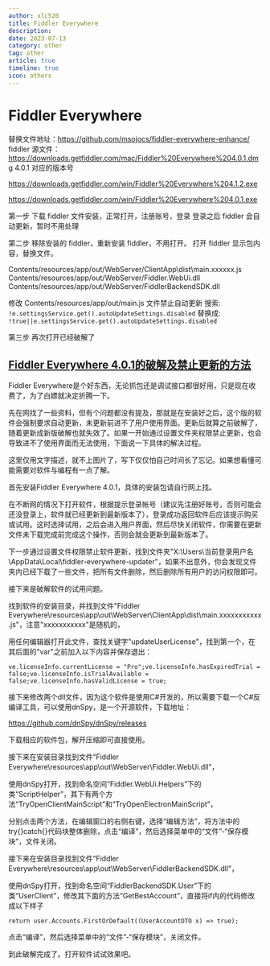 ```yaml
---
author: xlc520
title: Fiddler Everywhere
description: 
date: 2023-07-13
category: other
tag: other
article: true
timeline: true
icon: others
---
```


# Fiddler Everywhere

替换文件地址：https://github.com/msojocs/fiddler-everywhere-enhance/
fiddler 源文件：https://downloads.getfiddler.com/mac/Fiddler%20Everywhere%204.0.1.dmg 4.0.1 对应的版本号

https://downloads.getfiddler.com/win/Fiddler%20Everywhere%204.1.2.exe

https://downloads.getfiddler.com/win/Fiddler%20Everywhere%204.0.1.exe

第一步
下载 fiddler 文件安装，正常打开，注册账号，登录
登录之后 fiddler 会自动更新，暂时不用处理

第二步
移除安装的 fiddler，重新安装 fiddler，不用打开。
打开 fiddler 显示包内容，替换文件。


Contents/resources/app/out/WebServer/ClientApp\dist\main.xxxxxx.js
Contents/resources/app/out/WebServer/Fiddler.WebUi.dll
Contents/resources/app/out/WebServer/FiddlerBackendSDK.dll


修改 Contents/resources/app/out/main.js 文件禁止自动更新
搜索: `!e.settingsService.get().autoUpdateSettings.disabled`
替换成: `!true||e.settingsService.get().autoUpdateSettings.disabled`


第三步
再次打开已经破解了











## [Fiddler Everywhere 4.0.1的破解及禁止更新的方法](https://www.cnblogs.com/ahlxjg/p/17227687.html)

Fiddler Everywhere是个好东西，无论抓包还是调试接口都很好用，只是现在收费了，为了白嫖就决定折腾一下。

先在网找了一些资料，但有个问题都没有提及，那就是在安装好之后，这个版的软件会强制要求自动更新，未更新前进不了用户使用界面。更新后就算之前破解了，随着更新成新版破解也就失效了。如果一开始通过设置文件夹权限禁止更新，也会导致进不了使用界面而无法使用，下面说一下具体的解决过程。

这里仅用文字描述，就不上图片了，写下仅仅怕自己时间长了忘记。如果想看懂可能需要对软件与编程有一点了解。

首先安装Fiddler Everywhere 4.0.1，具体的安装包请自行网上找。

在不断网的情况下打开软件，根据提示登录帐号（建议先注册好账号，否则可能会还没登录上，软件就已经更新到最新版本了），登录成功返回软件后应该提示购买或试用。这时选择试用，之后会进入用户界面，然后尽快关闭软件，你需要在更新文件未下载完成前完成这个操作，否则会就会更新到最新版本了。

下一步通过设置文件权限禁止软件更新，找到文件夹"X:\Users\当前登录用户名\AppData\Local\fiddler-everywhere-updater"，如果不出意外，你会发现文件夹内已经下载了一些文件，把所有文件删除，然后删除所有用户的访问权限即可。

接下来是破解软件的试用问题。

找到软件的安装目录，并找到文件"Fiddler Everywhere\resources\app\out\WebServer\ClientApp\dist\main.xxxxxxxxxxx.js"，注意"xxxxxxxxxxx"是随机的，

用任何编辑器打开此文件，查找关键字"updateUserLicense"，找到第一个，在其后面的"var"之前加入以下内容并保存退出：

```
ve.licenseInfo.currentLicense = "Pro";ve.licenseInfo.hasExpiredTrial = false;ve.licenseInfo.isTrialAvailable = false;ve.licenseInfo.hasValidLicense = true;
```

接下来修改两个dll文件，因为这个软件是使用C#开发的，所以需要下载一个C#反编译工具，可以使用dnSpy，是一个开源软件，下载地址：

https://github.com/dnSpy/dnSpy/releases

下载相应的软件包，解开压缩即可直接使用。

接下来在安装目录找到文件“Fiddler Everywhere\resources\app\out\WebServer\Fiddler.WebUi.dll”，

使用dnSpy打开，找到命名空间“Fiddler.WebUi.Helpers”下的类“ScriptHelper”，其下有两个方法“TryOpenClientMainScript”和“TryOpenElectronMainScript”，

分别点击两个方法，在编辑窗口的右侧右键，选择“编辑方法”，将方法中的 try{}catch{}代码块整体删除，点击“编译”，然后选择菜单中的“文件”-“保存模块”，文件关闭。

接下来在安装目录找到文件“Fiddler Everywhere\resources\app\out\WebServer\FiddlerBackendSDK.dll”，

使用dnSpy打开，找到命名空间“FiddlerBackendSDK.User”下的类“UserClient”，修改其下面的方法“GetBestAccount”，直接将if内的代码修改成以下样子

```
return user.Accounts.FirstOrDefault((UserAccountDTO x) => true);
```

点击“编译”，然后选择菜单中的“文件”-“保存模块”，关闭文件。

到此破解完成了。打开软件试试效果吧。